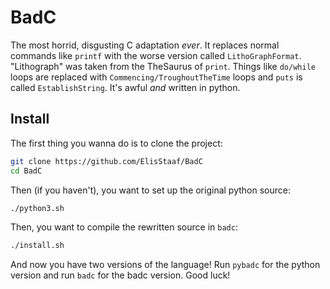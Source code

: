 # BadC
The most horrid, disgusting C adaptation *ever*. It replaces normal commands like `printf`
with the worse version called `LithoGraphFormat`. "Lithograph" was taken from the TheSaurus
of `print`. Things like `do/while` loops are replaced with `Commencing/TroughoutTheTime`
loops and `puts` is called `EstablishString`. It's awful *and* written in python.

## Install
The first thing you wanna do is to clone the project:
```sh
git clone https://github.com/ElisStaaf/BadC
cd BadC
```
Then (if you haven't), you want to set up the original python source:
```sh
./python3.sh
```
Then, you want to compile the rewritten source in `badc`:
```sh
./install.sh
```
And now you have two versions of the language! Run `pybadc` for
the python version and run `badc` for the badc version. Good luck!
